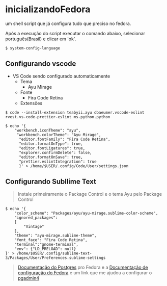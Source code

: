 # inicializandoFedora
um shell script que já configura tudo que preciso no fedora.

Após a execução do script executar o comando abaixo, selecionar português(Brasil) e clicar em 'ok'.
```shell
$ system-config-language
```

## Configurando vscode
* VS Code sendo configurado automaticamente
	* Tema
		* Ayu Mirage
	* Fonte
		* Fira Code Retina
	* Extensões 
		
```shell
$ code --install-extension teabyii.ayu dbaeumer.vscode-eslint rvest.vs-code-prettier-eslint ms-python.python

$ echo '{ 
	"workbench.iconTheme": "ayu",
	 "workbench.colorTheme": "Ayu Mirage",
	  "editor.fontFamily": "Fira Code Retina",
	  "editor.formatOnType": true,
	  "editor.fontLigatures": true,
	  "explorer.confirmDelete": false,
	  "editor.formatOnSave": true,
	  "prettier.eslintIntegration": true
	  }' > /home/$USER/.config/Code/User/settings.json
```
## Configurando Subllime Text
> Instale primeiramente o Package Control e o tema Ayu pelo Package Control

```shell
$ echo '{
	"color_scheme": "Packages/ayu/ayu-mirage.sublime-color-scheme",
	"ignored_packages":
	[
		"Vintage"
	],
	"theme": "ayu-mirage.sublime-theme",
	"font_face": "Fira Code Retina",
	"terminal":"gnome-terminal",
	"env": {"LD_PRELOAD": null}
}' > /home/$USER/.config/sublime-text-3/Packages/User/Preferences.sublime-settings
```

>[Documentação do Postgres](https://www.postgresql.org/download/linux/redhat/, 'https://www.postgresql.org/') pro Fedora e a [Documentação de configuração do Fedora](https://fedoraproject.org/wiki/PostgreSQL#Configuration, 'https://fedoraproject.org/wiki/PostgreSQL#Configuration') e um link que me ajudou a configurar o [pgadmin4](https://computingforgeeks.com/how-to-install-pgadmin-on-centos-fedora/, 'https://computingforgeeks.com/how-to-install-pgadmin-on-centos-fedora/')